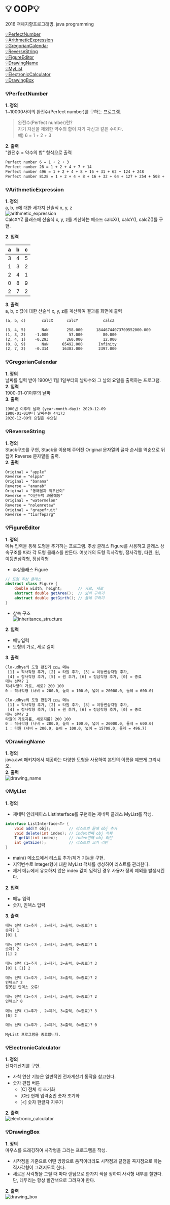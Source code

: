 # :bulb: OOP:bulb:  
2016 객체지향프로그래밍. java programming  

[:bulb:PerfectNumber](###-bulbPerfectNumber)  
[:bulb:ArithmeticExpression](###-bulbArithmeticExpression )  
[:bulb:GregorianCalendar](###-bulbGregorianCalendar)  
[:bulb:ReverseString](###-bulbReverseString)  
[:bulb:FigureEditor](###-bulbFigureEditor)  
[:bulb:DrawingName](###-bulbDrawingName)  
[:bulb:MyList](###-bulbMyList)  
[:bulb:ElectronicCalculator](###-bulbElectronicCalculator)  
[:bulb:DrawingBox](###-bulbDrawingBox)  

### :bulb:PerfectNumber  
**1. 정의**    
1~10000사이의 완전수(Perfect number)를 구하는 프로그램.  
> 완전수(Perfect number)란?  
자기 자신을 제외한 약수의 합이 자기 자신과 같은 수이다.  
예) 6 = 1 + 2 + 3    

**2. 출력**  
"완전수 = 약수의 합" 형식으로 출력    
```HTML
Perfect number 6 = 1 + 2 + 3  
Perfect number 28 = 1 + 2 + 4 + 7 + 14  
Perfect number 496 = 1 + 2 + 4 + 8 + 16 + 31 + 62 + 124 + 248  
Perfect number 8128 = 1 + 2 + 4 + 8 + 16 + 32 + 64 + 127 + 254 + 508 + 1016 + 2032 + 4064
```

### :bulb:ArithmeticExpression  
**1. 정의**    
 a, b, c에 대한 세가지 산술식 x, y, z    
 ![arithmetic_expression](./resource/arithmetic_expression.png)  
 CalcXYZ 클래스에 산술식 x, y, z를 계산하는 메소드 calcX(), calcY(), calcZ()를 구현.    

**2. 입력**  

a | b | c
---|---|---
3 | 4 | 5
1 | 3 | 2
2 | 4 | 1
0 | 8 | 9
2 | 7 | 2

**3. 출력**  
a, b, c 값에 대한 산술식 x, y, z를 계산하여 결과를 화면에 출력    
```HTML
(a, b, c)       calcX      calcY           calcZ

(3, 4, 5)       NaN        258.000      18446744073709552000.000
(1, 3, 2)    -1.000         57.000         80.000
(2, 4, 1)    -0.293        260.000         12.000
(0, 8, 9)       NaN      65492.000       Infinity
(2, 7, 2)    -0.314      16383.000       2397.000
```

### :bulb:GregorianCalendar  
**1. 정의**  
날짜를 입력 받아 1900년 1월 1일부터의 날짜수와 그 날의 요일을 출력하는 프로그램.  
**2. 입력**  
1900-01-01이후의 날짜    
**3. 출력**  
```HTML
1900년 이후의 날짜 (year-month-day): 2020-12-09
1900-01-01부터 날짜수는 44173
2020-12-09의 요일은 수요일
```

### :bulb:ReverseString  
**1. 정의**  
Stack구조를 구현, Stack을 이용해 주어진 Original 문자열의 글자 순서를 역순으로 뒤집어 Reverse 문자열을 출력.  
**2. 출력**  
```HTML
Original = "apple"
Reverse = "elppa"
Original = "banana"
Reverse = "ananab"
Original = "동해물과 백두산이"
Reverse = "이산두백 과물해동"
Original = "watermelon"
Reverse = "nolemretaw"
Original = "grapefruit"
Reverse = "tiurfeparg"
```

### :bulb:FigureEditor  
**1. 정의**  
메뉴 입력을 통해 도형을 추가하는 프로그램. 추상 클래스 Figure를 사용하고 클래스 상속구조를 따라 각 도형 클래스를 만든다. 여섯개의 도형 직사각형, 정사각형, 타원, 원, 이등변삼각형, 정삼각형  
- 추상클래스 Figure  
```java
// 도형 추상 클래스
abstract class Figure {
    double width, height;       // 가로, 세로
    abstract double getArea();  // 넓이 구하기
    abstract double getGirth(); // 둘레 구하기
}
```
- 상속 구조  
![inheritance_structure](./resource/inheritance_structure)  

**2. 입력**  
- 메뉴입력  
- 도형의 가로, 세로 길이  

**3. 출력**  
```HTML
Clo-udhye의 도형 편집기 □○△ 메뉴
 [1] = 직사각형 추가, [2] = 타원 추가, [3] = 이등변삼각형 추가,
 [4] = 정사각형 추가, [5] = 원 추가, [6] = 정삼각형 추가, [0] = 종료
메뉴 선택? 1
직사각형의 가로, 세로? 200 100
0 : 직사각형 (너비 = 200.0, 높이 = 100.0, 넓이 = 20000.0, 둘레 = 600.0)

Clo-udhye의 도형 편집기 □○△ 메뉴
 [1] = 직사각형 추가, [2] = 타원 추가, [3] = 이등변삼각형 추가,
 [4] = 정사각형 추가, [5] = 원 추가, [6] = 정삼각형 추가, [0] = 종료
메뉴 선택? 2
타원의 가로지름, 세로지름? 200 100
0 : 직사각형 (너비 = 200.0, 높이 = 100.0, 넓이 = 20000.0, 둘레 = 600.0)
1 : 타원 (너비 = 200.0, 높이 = 100.0, 넓이 = 15708.0, 둘레 = 496.7)
```

### :bulb:DrawingName  
**1. 정의**  
java.awt 패키지에서 제공하는 다양한 도형을 사용하여 본인의 이름을 예쁘게 그리시오.  
**2. 출력**  
![drawing_name](./resource/drawing_name.png)  

### :bulb:MyList  
**1. 정의**  
- 제네릭 인테페이스 ListInterface를 구현하는 제네릭 클래스 MyList를 작성.   
```java
interface ListInterface<T> {
    void add(T obj);        // 리스트의 끝에 obj 추가
    void delete(int index); // index번째 obj 삭제
    T getAt(int index);     // index번째 obj 리턴
    int getSize();          // 리스트의 크기 리턴
}
```
- main() 메소드에서 리스트 추가/제거 기능을 구현.  
- 지역변수로 Integer형에 대한 MyList 객체를 생성하여 리스트를 관리한다.  
- 제거 메뉴에서 유효하지 않은 index 값이 입력된 경우 사용자 정의 예외를 발생시킨다.  

**2. 입력**  
- 메뉴 입력  
- 숫자, 인덱스 입력  

**3. 출력**  
```HTML
메뉴 선택 (1=추가 , 2=제거, 3=출력, 0=종료)? 1
숫자? 1
[0] 1 
 
메뉴 선택 (1=추가 , 2=제거, 3=출력, 0=종료)? 1
숫자? 2
[1] 2 
 
메뉴 선택 (1=추가 , 2=제거, 3=출력, 0=종료)? 3
[0] 1 [1] 2  
 
메뉴 선택 (1=추가 , 2=제거, 3=출력, 0=종료)? 2
인덱스? 2
잘못된 인덱스 오류!
 
메뉴 선택 (1=추가 , 2=제거, 3=출력, 0=종료)? 2
인덱스? 0
 
메뉴 선택 (1=추가 , 2=제거, 3=출력, 0=종료)? 3
[0] 2  
 
메뉴 선택 (1=추가 , 2=제거, 3=출력, 0=종료)? 0
 
MyList 프로그램을 종료합니다.
```

### :bulb:ElectronicCalculator  
**1. 정의**  
전자계산기를 구현.  
- 사칙 연산 기능은 일반적인 전자계산기 동작을 참고한다.  
- 숫자 편집 버튼  
    - [C] 전체 식 초기화  
    - [CE] 현재 입력중인 숫자 초기화  
    - [<] 숫자 한글자 지우기  

**2. 출력**  
![electronic_calculator](./resource/ElectronicCalculator.png)  

### :bulb:DrawingBox  
**1. 정의**  
마우스를 드래깅하여 사각형을 그리는 프로그램을 작성.  
- 시작점을 기준으로 어떤 방향으로 움직이더라도 시작점과 끝점을 꼭지점으로 하는 직사각형이 그려지도록 한다.  
- 새로운 사각형을 그릴 때 마다 랜덤으로 한가지 색을 정하여 사각형 내부를 칠한다. 단, 테두리는 항상 빨간색으로 그려져야 한다.  

**2. 출력**  
![drawing_box](./resource/drawing_box.png)  
